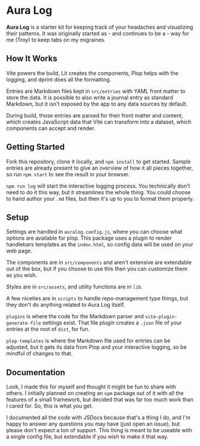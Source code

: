 # Aura Log

**Aura Log** is a starter kit for keeping track of your headaches and visualizing their patterns. It was originally started as - and continues to be a - way for me (Troy) to keep tabs on my migraines.

## How It Works

Vite powers the build, Lit creates the components, Plop helps with the logging, and dprint does all the formatting.

Entries are Markdown files kept in `src/entries` with YAML front matter to store the data. It is possible to also write a journal entry as standard Markdown, but it isn't exposed by the app to any data sources by default.

During build, those entries are parsed for their front matter and content, which creates JavaScript data that Vite can transform into a dataset, which components can accept and render.

## Getting Started

Fork this repository, clone it locally, and `npm install` to get started. Sample entries are already present to give an overview of how it all pieces together, so run `npm start` to see the result in your browser.

`npm run log` will start the interactive logging process. You technically don't need to do it this way, but it streamlines the whole thing. You could choose to hand author your `.md` files, but then it's up to you to format them properly.

## Setup

Settings are handled in `auralog.config.js`, where you can choose what options are available for plop. This package uses a plugin to render handlebars templates as the `index.html`, so config data will be used on your web page.

The components are in `src/components` and aren't extensive are extendable out of the box, but if you choose to use this then you can customize them as you wish.

Styles are in `src/assets`, and utility functions are in `lib`.

A few niceties are in `scripts` to handle repo-management type things, but they don't do anything related to Aura Log itself.

`plugins` is where the code for the Markdown parser and `vite-plugin-generate-file` settings exist. That file plugin creates a `.json` file of your entries at the root of `dist`, for fun.

`plop-templates` is where the Markdown file used for entries can be adjusted, but it gets its data from Plop and your interactive logging, so be mindful of changes to that.

## Documentation

Look, I made this for myself and thought it might be fun to share with others. I initially planned on creating an `npm` package out of it with all the features of a small framework, but decided that was far too much work than I cared for. So, this is what you get.

I documented all the code with JSDocs because that's a thing I do, and I'm happy to answer any questions you may have (just open an issue), but please don't expect a ton of support. This thing is meant to be useable with a single config file, but extendable if you wish to make it that way.
